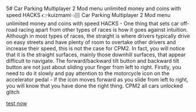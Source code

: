 5# Car Parking Multiplayer 2 Mod menu unlimited money and coins with speed HACKS
👉kuizmami👈🏽
Car Parking Multiplayer 2 Mod menu unlimited money and coins with speed HACKS - One thing that sets car off-road racing apart from other types of races is how it goes against intuition. Although in most types of races, the straight is where drivers typically drive on easy streets and have plenty of room to overtake other drivers and increase their speed, this is not the case for CPM2. In fact, you will notice that it is the straight surfaces, mainly those downhill surfaces, that appear difficult to navigate. The forward/backward tilt button and backward tilt button are not just about sliding your finger from left to right. Firstly, you need to do it slowly and pay attention to the motorcycle icon on the accelerator pedal - if the icon moves forward as you slide from left to right, you will know that you have done the right thing. CPM2 all cars unlocked glitch

[test now](https://play.eslgaming.com/player/myinfos/20312417/)

